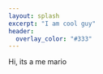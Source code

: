 ```yaml
---
layout: splash
excerpt: "I am cool guy"
header:
  overlay_color: "#333"
---
```


Hi, its a me mario
